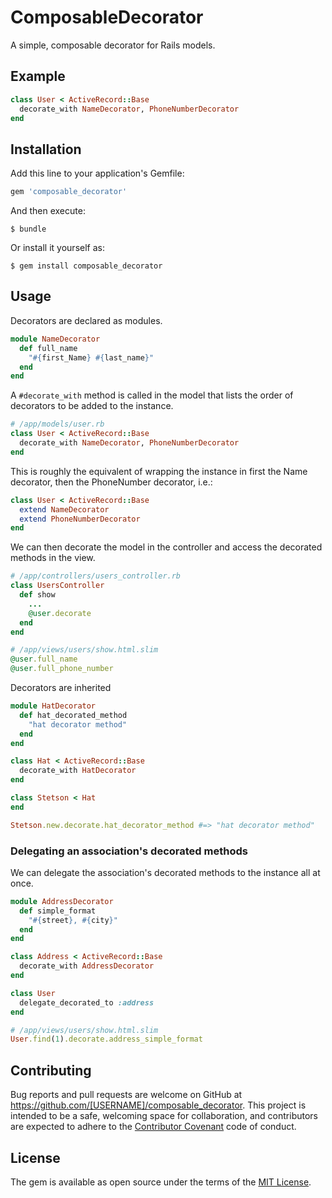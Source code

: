 # ComposableDecorator

A simple, composable decorator for Rails models.

## Example
```ruby
class User < ActiveRecord::Base
  decorate_with NameDecorator, PhoneNumberDecorator
end
```

## Installation

Add this line to your application's Gemfile:

```ruby
gem 'composable_decorator'
```

And then execute:

    $ bundle

Or install it yourself as:

    $ gem install composable_decorator

## Usage

Decorators are declared as modules.

```ruby
module NameDecorator
  def full_name
    "#{first_Name} #{last_name}"
  end
end
```

A `#decorate_with` method is called in the model that lists the order of decorators to be added to the instance.

```ruby
# /app/models/user.rb
class User < ActiveRecord::Base
  decorate_with NameDecorator, PhoneNumberDecorator
end
```

This is roughly the equivalent of wrapping the instance in first the Name decorator, then the PhoneNumber decorator, i.e.:

```ruby
class User < ActiveRecord::Base
  extend NameDecorator
  extend PhoneNumberDecorator
end
```

We can then decorate the model in the controller and access the decorated methods in the view.

```ruby
# /app/controllers/users_controller.rb
class UsersController
  def show
    ...
    @user.decorate
  end
end

# /app/views/users/show.html.slim
@user.full_name
@user.full_phone_number

```

Decorators are inherited

```ruby
module HatDecorator
  def hat_decorated_method
    "hat decorator method"
  end
end

class Hat < ActiveRecord::Base
  decorate_with HatDecorator
end

class Stetson < Hat
end

Stetson.new.decorate.hat_decorator_method #=> "hat decorator method"
```


### Delegating an association's decorated methods

We can delegate the association's decorated methods to the instance all at once.

```ruby
module AddressDecorator
  def simple_format
    "#{street}, #{city}"
  end
end

class Address < ActiveRecord::Base
  decorate_with AddressDecorator
end

class User
  delegate_decorated_to :address
end

# /app/views/users/show.html.slim
User.find(1).decorate.address_simple_format
```

## Contributing

Bug reports and pull requests are welcome on GitHub at https://github.com/[USERNAME]/composable_decorator. This project is intended to be a safe, welcoming space for collaboration, and contributors are expected to adhere to the [Contributor Covenant](contributor-covenant.org) code of conduct.


## License

The gem is available as open source under the terms of the [MIT License](http://opensource.org/licenses/MIT).

